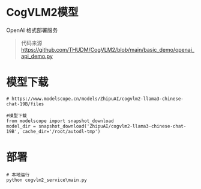 # CogVLM2模型
OpenAI 格式部署服务
> 代码来源
> https://github.com/THUDM/CogVLM2/blob/main/basic_demo/openai_api_demo.py

# 模型下载
```shell
# https://www.modelscope.cn/models/ZhipuAI/cogvlm2-llama3-chinese-chat-19B/files

#模型下载
from modelscope import snapshot_download
model_dir = snapshot_download('ZhipuAI/cogvlm2-llama3-chinese-chat-19B', cache_dir='/root/autodl-tmp')
```
# 部署
```shell
# 本地运行
python cogvlm2_service\main.py
```

